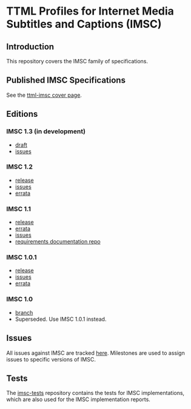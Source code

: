# TTML Profiles for Internet Media Subtitles and Captions (IMSC)

## Introduction

This repository covers the IMSC family of specifications.

## Published IMSC Specifications

See the [ttml-imsc cover page](https://www.w3.org/TR/ttml-imsc/all).

## Editions

### IMSC 1.3 (in development)

* [draft](https://w3c.github.io/imsc/imsc1/spec/ttml-ww-profiles.html)
* [issues](https://github.com/w3c/imsc/labels/imsc1.3)

### IMSC 1.2

* [release](https://github.com/w3c/imsc/releases/tag/REC-ttml-imsc1.2-20200804)
* [issues](https://github.com/w3c/imsc/labels/imsc1.2)
* [errata](https://www.w3.org/2020/08/ttml-imsc1.2-errata.html)

### IMSC 1.1

* [release](https://github.com/w3c/imsc/releases/tag/imsc1.1-REC-2020-04-27)
* [errata](https://www.w3.org/2018/11/ttml-imsc1.1-errata.html)
* [issues](https://github.com/w3c/imsc/labels/imsc1.1)
* [requirements documentation repo](https://github.com/w3c/imsc-vnext-reqs)

### IMSC 1.0.1

* [release](https://github.com/w3c/imsc/releases/tag/imsc1.0.1-REC-2020-04-27)
* [issues](https://github.com/w3c/imsc/labels/imsc1.0.1)
* [errata](http://www.w3.org/ttwg/ttml-imsc1.0.1-errata.html)

### IMSC 1.0

* [branch](https://github.com/w3c/imsc/tree/imsc1)
* Superseded. Use IMSC 1.0.1 instead.

## Issues

All issues against IMSC are tracked [here](https://github.com/w3c/imsc/issues). Milestones are used to assign issues to specific versions of IMSC.

## Tests

The [imsc-tests](https://github.com/w3c/imsc-tests) repository contains the tests for IMSC implementations, which are also used for the IMSC implementation reports.
